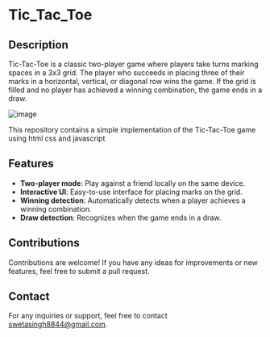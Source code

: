 # Tic_Tac_Toe

## Description
Tic-Tac-Toe is a classic two-player game where players take turns marking spaces in a 3x3 grid. The player who succeeds in placing three of their marks in a horizontal, vertical, or diagonal row wins the game. If the grid is filled and no player has achieved a winning combination, the game ends in a draw.

![image](https://github.com/swetasingh8844/Tic_Tac_Toe/assets/120044039/ece45142-8165-4f14-9ef0-b2d54cacca8b)

This repository contains a simple implementation of the Tic-Tac-Toe game using html css and javascript

## Features
- **Two-player mode**: Play against a friend locally on the same device.
- **Interactive UI**: Easy-to-use interface for placing marks on the grid.
- **Winning detection**: Automatically detects when a player achieves a winning combination.
- **Draw detection**: Recognizes when the game ends in a draw.

## Contributions
Contributions are welcome! If you have any ideas for improvements or new features, feel free to submit a pull request.

## Contact
For any inquiries or support, feel free to contact swetasingh8844@gmail.com.
